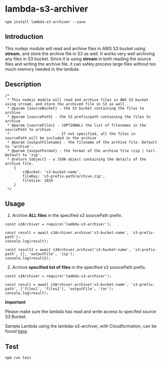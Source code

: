 # lambda-s3-archiver
```
npm install lambda-s3-archiver --save
```

## Introduction
This nodejs module will read and archive files in AWS S3 bucket using **stream**, and store the archive file in S3 as well. It works very well archiving any files in S3 bucket. Since it is using **stream** in both reading the source files and writing the archive file, it can safely process large files without too much memory needed in the lambda.

## Description
```
/*
 * This nodejs module will read and archive files in AWS S3 bucket using stream, and store the archived file in S3 as well..
 * @param {sourceBucket} - the S3 bucket containing the files to archive
 * @param {sourcePath} - the S3 prefix/path containing the files to archive
 * @param {sourceFiles} - (OPTIONAL) the list of filenames in the sourcePath to archive
 *                      - If not specified, all the files in sourcePath will be included in the archive
 * @param {outputFilename} - the filename of the archive file. Default to 'archive'.
 * @param {outputFormat} - the format of the archive file (zip | tar). Default to 'zip'.
 * @return {object} - a JSON object containing the details of the archive file.
    {
        s3Bucket: 's3-bucket-name',
        fileKey: 's3-prefix-path/archive.zip',
        fileSize: 1024
    }
 */
```

## Usage

1. Archive **ALL files** in the specified s3 sourcePath prefix.
```
const s3Archiver = require('lambda-s3-archiver');

const result = await s3Archiver.archive('s3-bucket-name', 's3-prefix-path');
console.log(result);

const result2 = await s3Archiver.archive('s3-bucket-name', 's3-prefix-path', [], 'outputFile', 'zip');
console.log(result2);
```

2. Archive **specified list of files** in the specified s3 sourcePath prefix.
```
const s3Archiver = require('lambda-s3-archiver');

const result = await s3Archiver.archive('s3-bucket-name', 's3-prefix-path', ['files1', 'files2'], 'outputFile', 'tar');
console.log(result);
```

**Important**

Please make sure the lambda has read and write access to specifed source S3 Bucket.

Sample Lambda using the lambda-s3-archiver, with Cloudformation, can be found [here](https://github.com/francismeynard/aws-archiver-service#readme).

## Test
```
npm run test
```